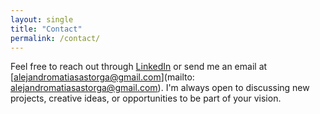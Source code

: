 ```yaml
---
layout: single
title: "Contact"
permalink: /contact/
---
```


Feel free to reach out through [LinkedIn](https://linkedin.com/in/alexmatiasastorga) or send me an email at [alejandromatiasastorga@gmail.com](mailto: alejandromatiasastorga@gmail.com). I'm always open to discussing new projects, creative ideas, or opportunities to be part of your vision.